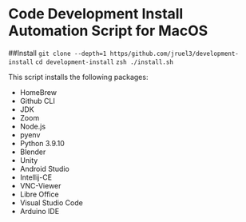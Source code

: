 # Code Development Install Automation Script for MacOS

##Install 
`git clone --depth=1 https/github.com/jruel3/development-install`
`cd development-install`
`zsh ./install.sh`

This script installs the following packages:

 - HomeBrew
 - Github CLI
 - JDK
 - Zoom
 - Node.js
 - pyenv
 - Python 3.9.10
 - Blender
 - Unity
 - Android Studio
 - Intellij-CE
 - VNC-Viewer
 - Libre Office
 - Visual Studio Code
 - Arduino IDE

